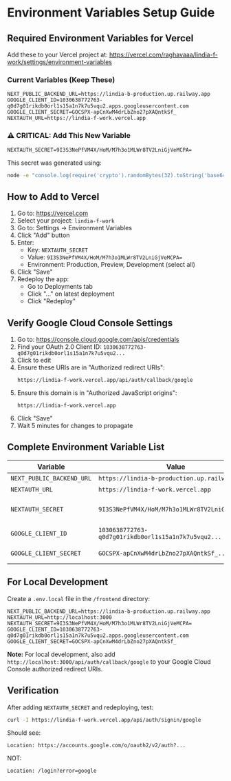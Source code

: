 # Environment Variables Setup Guide

## Required Environment Variables for Vercel

Add these to your Vercel project at: https://vercel.com/raghavaaa/lindia-f-work/settings/environment-variables

### Current Variables (Keep These)

```env
NEXT_PUBLIC_BACKEND_URL=https://lindia-b-production.up.railway.app
GOOGLE_CLIENT_ID=1030638772763-q0d7g01rikdb0orl1s15a1n7k7u5vqu2.apps.googleusercontent.com
GOOGLE_CLIENT_SECRET=GOCSPX-apCnXwM4drLbZno27pXAQntkSf_
NEXTAUTH_URL=https://lindia-f-work.vercel.app
```

### ⚠️ CRITICAL: Add This New Variable

```env
NEXTAUTH_SECRET=9I3S3NePfVM4X/HoM/M7h3o1MLWr8TV2LniGjVeMCPA=
```

This secret was generated using:
```bash
node -e "console.log(require('crypto').randomBytes(32).toString('base64'))"
```

## How to Add to Vercel

1. Go to: https://vercel.com
2. Select your project: `lindia-f-work`
3. Go to: Settings → Environment Variables
4. Click "Add" button
5. Enter:
   - Key: `NEXTAUTH_SECRET`
   - Value: `9I3S3NePfVM4X/HoM/M7h3o1MLWr8TV2LniGjVeMCPA=`
   - Environment: Production, Preview, Development (select all)
6. Click "Save"
7. Redeploy the app:
   - Go to Deployments tab
   - Click "..." on latest deployment
   - Click "Redeploy"

## Verify Google Cloud Console Settings

1. Go to: https://console.cloud.google.com/apis/credentials
2. Find your OAuth 2.0 Client ID: `1030638772763-q0d7g01rikdb0orl1s15a1n7k7u5vqu2...`
3. Click to edit
4. Ensure these URIs are in "Authorized redirect URIs":
   ```
   https://lindia-f-work.vercel.app/api/auth/callback/google
   ```
5. Ensure this domain is in "Authorized JavaScript origins":
   ```
   https://lindia-f-work.vercel.app
   ```
6. Click "Save"
7. Wait 5 minutes for changes to propagate

## Complete Environment Variable List

| Variable | Value | Where |
|----------|-------|-------|
| `NEXT_PUBLIC_BACKEND_URL` | `https://lindia-b-production.up.railway.app` | Vercel |
| `NEXTAUTH_URL` | `https://lindia-f-work.vercel.app` | Vercel |
| `NEXTAUTH_SECRET` | `9I3S3NePfVM4X/HoM/M7h3o1MLWr8TV2LniGjVeMCPA=` | Vercel ⚠️ ADD THIS |
| `GOOGLE_CLIENT_ID` | `1030638772763-q0d7g01rikdb0orl1s15a1n7k7u5vqu2...` | Vercel (existing) |
| `GOOGLE_CLIENT_SECRET` | `GOCSPX-apCnXwM4drLbZno27pXAQntkSf_...` | Vercel (existing) |

## For Local Development

Create a `.env.local` file in the `/frontend` directory:

```env
NEXT_PUBLIC_BACKEND_URL=https://lindia-b-production.up.railway.app
NEXTAUTH_URL=http://localhost:3000
NEXTAUTH_SECRET=9I3S3NePfVM4X/HoM/M7h3o1MLWr8TV2LniGjVeMCPA=
GOOGLE_CLIENT_ID=1030638772763-q0d7g01rikdb0orl1s15a1n7k7u5vqu2.apps.googleusercontent.com
GOOGLE_CLIENT_SECRET=GOCSPX-apCnXwM4drLbZno27pXAQntkSf_
```

**Note:** For local development, also add `http://localhost:3000/api/auth/callback/google` to your Google Cloud Console authorized redirect URIs.

## Verification

After adding `NEXTAUTH_SECRET` and redeploying, test:

```bash
curl -I https://lindia-f-work.vercel.app/api/auth/signin/google
```

Should see:
```
Location: https://accounts.google.com/o/oauth2/v2/auth?...
```

NOT:
```
Location: /login?error=google
```

